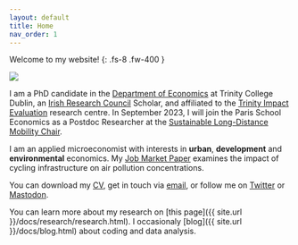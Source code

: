 ```yaml
---
layout: default
title: Home
nav_order: 1
---
```


Welcome to my website!
{: .fs-8 .fw-400 }

<div class="responsive">
    <img src="../assets/img/portrait_edited_ap_smaller2.jpg">
</div>

I am a PhD candidate in the [Department of Economics](https://www.tcd.ie/Economics/) at Trinity College Dublin, an [Irish Research Council](https://research.ie/) Scholar, and affiliated to the [Trinity Impact Evaluation](https://www.tcd.ie/time/) research centre. In September 2023, I will join the Paris School Economics as a Postdoc Researcher at the [Sustainable Long-Distance Mobility Chair](https://www.parisschoolofeconomics.eu/en/pse-partnership-programme/chairs/chair-sustainable-long-distance-mobility/).

I am an applied microeconomist with interests in **urban**, **development** and **environmental** economics. My [Job Market Paper](assets/doc/thorne-jmp_cycling-cleaner_latest.pdf) examines the impact of cycling infrastructure on air pollution concentrations. 

You can download my [CV](/assets/doc/thorne-cv.pdf), get in touch via [email](mailto:thornev[at]tcd[dot]ie), or follow me on [Twitter](https://twitter.com/vincent_thorne) or <a rel="me" href="https://econtwitter.net/@vinceth">Mastodon</a>.

You can learn more about my research on [this page]({{ site.url }}/docs/research/research.html). I occasionaly [blog]({{ site.url }}/docs/blog.html) about coding and data analysis.

